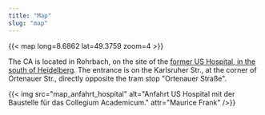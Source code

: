 ```yaml
---
title: "Map"
slug: "map"
---
```


{{< map long=8.6862 lat=49.3759 zoom=4 >}}

The CA is located in Rohrbach, on the site of the [former US Hospital, in the south of Heidelberg](https://tools.wmflabs.org/geohack/geohack.php?pagename=Collegium+Academicum&params=49_22_34_N_8_41_10_E).
The entrance is on the Karlsruher Str., at the corner of Ortenauer Str.,
directly opposite the tram stop "Ortenauer Straße".

<div class="columns">
	<div id="anfahrt" class="column">
	{{< img src="map_anfahrt_hospital" alt="Anfahrt US Hospital mit der Baustelle für das Collegium Academicum." attr="Maurice Frank" />}}
	</div>
